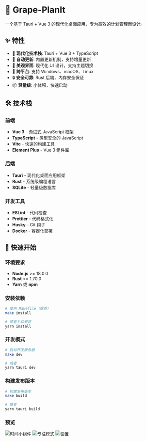 # 🍇 Grape-PlanIt

一个基于 Tauri + Vue 3 的现代化桌面应用，专为高效的计划管理而设计。

## ✨ 特性

- 🚀 **现代化技术栈**: Tauri + Vue 3 + TypeScript
- 🔄 **自动更新**: 内置更新机制，支持增量更新
- 🎨 **美观界面**: 现代化 UI 设计，支持主题切换
- 📱 **跨平台**: 支持 Windows、macOS、Linux
- 🔒 **安全可靠**: Rust 后端，内存安全保证
- 📦 **轻量级**: 小体积，快速启动

## 🛠️ 技术栈

### 前端
- **Vue 3** - 渐进式 JavaScript 框架
- **TypeScript** - 类型安全的 JavaScript
- **Vite** - 快速的构建工具
- **Element Plus** - Vue 3 组件库

### 后端
- **Tauri** - 现代化桌面应用框架
- **Rust** - 系统级编程语言
- **SQLite** - 轻量级数据库

### 开发工具
- **ESLint** - 代码检查
- **Prettier** - 代码格式化
- **Husky** - Git 钩子
- **Docker** - 容器化部署

## 🚀 快速开始

### 环境要求

- **Node.js** >= 18.0.0
- **Rust** >= 1.70.0
- **Yarn** 或 **npm**

### 安装依赖

```bash
# 使用 Makefile（推荐）
make install

# 或者手动安装
yarn install
```

### 开发模式

```bash
# 启动开发服务器
make dev

# 或者
yarn tauri dev
```

### 构建发布版本

```bash
# 构建发布版本
make build

# 或者
yarn tauri build
```

### 预览
![时间小组件](https://github.com/user-attachments/assets/f441921d-2d62-41ee-adac-2ad362af9d7a)
![专注模式](https://github.com/user-attachments/assets/26a70ad3-a516-45b4-9db7-4248aca02007)
![设置](https://github.com/user-attachments/assets/01b8483c-e7e6-4fcb-b799-9da6b4d79517)




